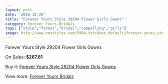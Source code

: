 ```yaml
---
layout: post
date: '2016-12-26'
title: "Forever Yours Style 29204 Flower Girls Gowns"
category: Forever Yours Bridals
tags: ["style","formal","bridal","compelling","girls"]
image: http://www.novstyles.com/5904-thickbox_default/forever-yours-style-29204-flower-girls-gowns.jpg
---
```

Forever Yours Style 29204 Flower Girls Gowns

On Sales: **$267.81**
<a href="https://www.novstyles.com/en/forever-yours-bridals/3770-forever-yours-style-29204-flower-girls-gowns.html"><amp-img layout="responsive" width="600" height="600" src="//www.novstyles.com/5904-thickbox_default/forever-yours-style-29204-flower-girls-gowns.jpg" alt="Forever Yours Style 29204 Flower Girls Gowns 0" /></a>

Buy it: [Forever Yours Style 29204 Flower Girls Gowns](https://www.novstyles.com/en/forever-yours-bridals/3770-forever-yours-style-29204-flower-girls-gowns.html "Forever Yours Style 29204 Flower Girls Gowns")

View more: [Forever Yours Bridals](https://www.novstyles.com/en/20-forever-yours-bridals "Forever Yours Bridals")
